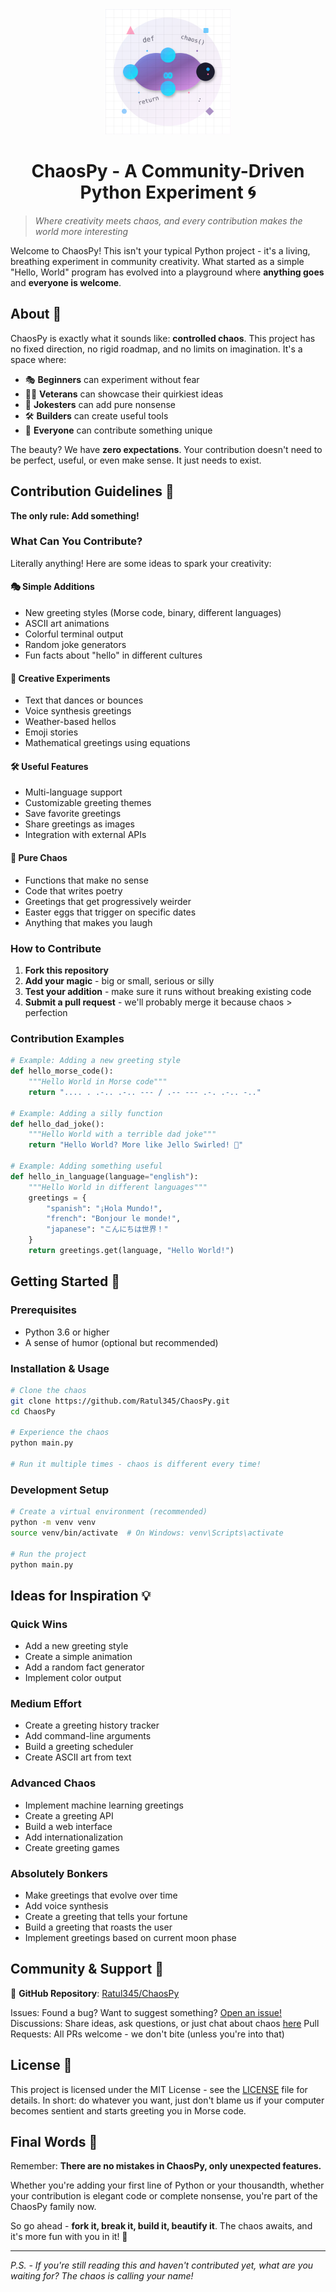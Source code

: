 <div align="center">
  <img src="logo.svg" alt="ChaosPy Logo" width="200" height="200"/>
  
  # ChaosPy - A Community-Driven Python Experiment 🌀
</div>

> *Where creativity meets chaos, and every contribution makes the world more interesting*

Welcome to ChaosPy! This isn't your typical Python project - it's a living, breathing experiment in community creativity. What started as a simple "Hello, World" program has evolved into a playground where **anything goes** and **everyone is welcome**.

## About 🎨

ChaosPy is exactly what it sounds like: **controlled chaos**. This project has no fixed direction, no rigid roadmap, and no limits on imagination. It's a space where:

- 🎭 **Beginners** can experiment without fear
- 🧙‍♂️ **Veterans** can showcase their quirkiest ideas  
- 🤡 **Jokesters** can add pure nonsense
- 🛠️ **Builders** can create useful tools
- 🎪 **Everyone** can contribute something unique

The beauty? We have **zero expectations**. Your contribution doesn't need to be perfect, useful, or even make sense. It just needs to exist.

## Contribution Guidelines 🚀

**The only rule: Add something!** 

### What Can You Contribute?
Literally anything! Here are some ideas to spark your creativity:

#### 🎭 Simple Additions
- New greeting styles (Morse code, binary, different languages)
- ASCII art animations
- Colorful terminal output
- Random joke generators
- Fun facts about "hello" in different cultures

#### 🧪 Creative Experiments
- Text that dances or bounces
- Voice synthesis greetings
- Weather-based hellos
- Emoji stories
- Mathematical greetings using equations

#### 🛠️ Useful Features
- Multi-language support
- Customizable greeting themes
- Save favorite greetings
- Share greetings as images
- Integration with external APIs

#### 🤪 Pure Chaos
- Functions that make no sense
- Code that writes poetry
- Greetings that get progressively weirder
- Easter eggs that trigger on specific dates
- Anything that makes you laugh

### How to Contribute

1. **Fork this repository**
2. **Add your magic** - big or small, serious or silly
3. **Test your addition** - make sure it runs without breaking existing code
4. **Submit a pull request** - we'll probably merge it because chaos > perfection

### Contribution Examples

```python
# Example: Adding a new greeting style
def hello_morse_code():
    """Hello World in Morse code"""
    return ".... . .-.. .-.. --- / .-- --- .-. .-.. -.."

# Example: Adding a silly function
def hello_dad_joke():
    """Hello World with a terrible dad joke"""
    return "Hello World? More like Jello Swirled! 🍮"

# Example: Adding something useful
def hello_in_language(language="english"):
    """Hello World in different languages"""
    greetings = {
        "spanish": "¡Hola Mundo!",
        "french": "Bonjour le monde!",
        "japanese": "こんにちは世界！"
    }
    return greetings.get(language, "Hello World!")
```

## Getting Started 🏁

### Prerequisites
- Python 3.6 or higher
- A sense of humor (optional but recommended)

### Installation & Usage

```bash
# Clone the chaos
git clone https://github.com/Ratul345/ChaosPy.git
cd ChaosPy

# Experience the chaos
python main.py

# Run it multiple times - chaos is different every time!
```

### Development Setup
```bash
# Create a virtual environment (recommended)
python -m venv venv
source venv/bin/activate  # On Windows: venv\Scripts\activate

# Run the project
python main.py
```

## Ideas for Inspiration 💡

### Quick Wins
- Add a new greeting style
- Create a simple animation
- Add a random fact generator
- Implement color output

### Medium Effort
- Create a greeting history tracker
- Add command-line arguments
- Build a greeting scheduler
- Create ASCII art from text

### Advanced Chaos
- Implement machine learning greetings
- Create a greeting API
- Build a web interface
- Add internationalization
- Create greeting games

### Absolutely Bonkers
- Make greetings that evolve over time
- Add voice synthesis
- Create a greeting that tells your fortune
- Build a greeting that roasts the user
- Implement greetings based on current moon phase

## Community & Support 🤝

🔗 **GitHub Repository**: [Ratul345/ChaosPy](https://github.com/Ratul345/ChaosPy)

Issues: Found a bug? Want to suggest something? [Open an issue!](https://github.com/Ratul345/ChaosPy/issues)
Discussions: Share ideas, ask questions, or just chat about chaos [here](https://github.com/Ratul345/ChaosPy/discussions)
Pull Requests: All PRs welcome - we don't bite (unless you're into that)

## License 📄

This project is licensed under the MIT License - see the [LICENSE](LICENSE) file for details. In short: do whatever you want, just don't blame us if your computer becomes sentient and starts greeting you in Morse code.

## Final Words 🎊

Remember: **There are no mistakes in ChaosPy, only unexpected features.**

Whether you're adding your first line of Python or your thousandth, whether your contribution is elegant code or complete nonsense, you're part of the ChaosPy family now.

So go ahead - **fork it, break it, build it, beautify it**. The chaos awaits, and it's more fun with you in it! 🌟

---

*P.S. - If you're still reading this and haven't contributed yet, what are you waiting for? The chaos is calling your name!*